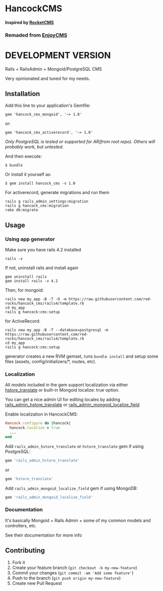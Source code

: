 # HancockCMS

#### Inspired by [RocketCMS](https://github.com/rs-pro/rocket_cms)
### Remaded from [EnjoyCMS](https://github.com/enjoycreative/enjoy_cms)

# DEVELOPMENT VERSION

Rails + RailsAdmin + Mongoid/PostgreSQL CMS

Very opinionated and tuned for my needs.

## Installation

Add this line to your application's Gemfile:

    gem 'hancock_cms_mongoid', '~> 1.0'

or:

    gem 'hancock_cms_activerecord', '~> 1.0'

*Only PostgreSQL is tested or supported for AR(from root repo). Others will probably work, but untested.*

And then execute:

    $ bundle

Or install it yourself as:

    $ gem install hancock_cms -v 1.0

For activerecord, generate migrations and run them

    rails g rails_admin_settings:migration
    rails g hancock_cms:migration
    rake db:migrate

## Usage

### Using app generator

Make sure you have rails 4.2 installed

    rails -v

If not, uninstall rails and install again

    gem uninstall rails
    gem install rails -v 4.2

Then, for mongoid:

    rails new my_app -B -T -O -m https://raw.githubusercontent.com/red-rocks/hancock_cms/rails4/template.rb
    cd my_app
    rails g hancock:cms:setup

for ActiveRecord:

    rails new my_app -B -T --database=postgresql -m https://raw.githubusercontent.com/red-rocks/hancock_cms/rails4/template.rb
    cd my_app
    rails g hancock:cms:setup

generator creates a new RVM gemset, runs `bundle install` and setup some files (assets, config/initializers/*, routes, etc).

### Localization

All models included in the gem support localization via either [hstore_translate](https://github.com/Leadformance/hstore_translate) or built-in Mongoid localize: true option.

You can get a nice admin UI for editing locales by adding [rails_admin_hstore_translate](https://github.com/glebtv/rails_admin_hstore_translate) or [rails_admin_mongoid_localize_field](https://github.com/sudosu/rails_admin_mongoid_localize_field)

<!-- Wrap your routes with locale scope:
```ruby
scope "(:locale)", locale: /en|ru/ do
  hancock_cms_routes
end
``` -->

Enable localization in HancockCMS:

```ruby
Hancock.configure do |hancock|
  hancock.localize = true
  ...
end
```

Add ```rails_admin_hstore_translate``` or ```hstore_translate``` gem if using PostgreSQL:

```ruby
gem 'rails_admin_hstore_translate'
```

or

```ruby
gem 'hstore_translate'
```

Add ```rails_admin_mongoid_localize_field``` gem if using MongoDB:

```ruby
gem 'rails_admin_mongoid_localize_field'
```

### Documentation

It's basically Mongoid + Rails Admin + some of my common models and controllers, etc.

See their documentation for more info

## Contributing

1. Fork it
2. Create your feature branch (`git checkout -b my-new-feature`)
3. Commit your changes (`git commit -am 'Add some feature'`)
4. Push to the branch (`git push origin my-new-feature`)
5. Create new Pull Request
